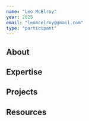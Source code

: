 ```yaml
---
name: "Leo McElroy"
year: 2025
email: "leomcelroy@gmail.com"
type: "participant"
---
```


## About 

## Expertise

## Projects

## Resources 